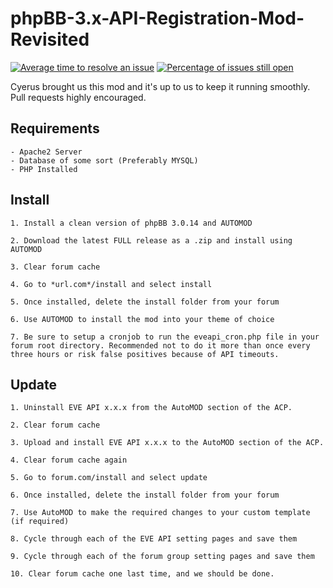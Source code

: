 # phpBB-3.x-API-Registration-Mod-Revisited


[![Average time to resolve an issue](http://isitmaintained.com/badge/resolution/shibdib/API-Registration-Mod-Revisited.svg)](http://isitmaintained.com/project/shibdib/API-Registration-Mod-Revisited "Average time to resolve an issue")  [![Percentage of issues still open](http://isitmaintained.com/badge/open/shibdib/API-Registration-Mod-Revisited.svg)](http://isitmaintained.com/project/shibdib/API-Registration-Mod-Revisited "Percentage of issues still open")


Cyerus brought us this mod and it's up to us to keep it running smoothly. Pull requests highly encouraged.


Requirements
-----------
```
- Apache2 Server
- Database of some sort (Preferably MYSQL)
- PHP Installed
```

Install
-----------
```
1. Install a clean version of phpBB 3.0.14 and AUTOMOD

2. Download the latest FULL release as a .zip and install using AUTOMOD

3. Clear forum cache

4. Go to *url.com*/install and select install

5. Once installed, delete the install folder from your forum

6. Use AUTOMOD to install the mod into your theme of choice

7. Be sure to setup a cronjob to run the eveapi_cron.php file in your forum root directory. Recommended not to do it more than once every three hours or risk false positives because of API timeouts.
```

Update
-----------
```
1. Uninstall EVE API x.x.x from the AutoMOD section of the ACP.

2. Clear forum cache

3. Upload and install EVE API x.x.x to the AutoMOD section of the ACP.

4. Clear forum cache again

5. Go to forum.com/install and select update

6. Once installed, delete the install folder from your forum

7. Use AutoMOD to make the required changes to your custom template (if required)

8. Cycle through each of the EVE API setting pages and save them

9. Cycle through each of the forum group setting pages and save them

10. Clear forum cache one last time, and we should be done.
```


